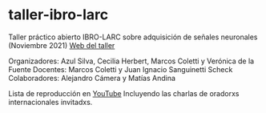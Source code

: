 # taller-ibro-larc
Taller práctico abierto IBRO-LARC sobre adquisición de señales neuronales (Noviembre 2021)
[Web del taller](https://bit.ly/TALLERNEUROLATAM)

Organizadores: Azul Silva, Cecilia Herbert, Marcos Coletti y Verónica de la Fuente 
Docentes: Marcos Coletti y Juan Ignacio Sanguinetti Scheck
Colaboradores: Alejandro Cámera y Matías Andina

Lista de reproducción en [YouTube](https://youtube.com/playlist?list=PL2ttpDKStgJAIu2jOuGwjMjh1IACVgq0k)
Incluyendo las charlas de oradorxs internacionales invitadxs.
